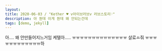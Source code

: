 ```yaml
---
layout: 
title: 2020-06-03 / "Kether ♥ v아이브러브v 러브스토리♡"
description: 아 뭔데 이게 뭔데 왜 안되는건데
tags: [demo, jekyll]
---
```


아.... 왜 안만들어지느거임 케텔아..... ㅠㅠㅠㅠㅠㅠㅠㅠㅠㅠㅠㅠㅠㅠ 살료ㅛ줘 ㅠㅠㅠㅠㅠㅠㅠㅠㅠㅠㅠㅠ하 
